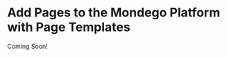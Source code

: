# Add Pages to the Mondego Platform with Page Templates 

Coming Soon!

<!--
[$LIFERAY_LEARN_YOUTUBE_URL$]=https://www.youtube.com/embed/U2SjonCjw2Q

## Exercise Goals 
	
- Create the Mondego Group Site 
- Create a Master Page Template to use across the main Mondego Site 
- Create a Content Page Template for Informational Pages 
- Use the Account Content Page Template to create a page for Personal Banking Accounts  
- Create a Widget Page Template for a Landing Page 
- Use the Template to create a Landing Page for Mondego's Sites 

## Create the Mondego Group Main Site 
1. **Sign in** to Liferay as an Administrator. 
2. **Open** the _Global Menu_ at the top right. 
3. **Click** the _Control Panel_ tab. 
4. **Choose** _Sites_ under `Sites`. 
5. **Click** the _Add_ button at the top right. 
6. **Select** _Blank Site_ as the Site Template. 
7. **Type** `Mondego Group` as the _Name_. 
8. **Click** the _Save_ button. 
	- This will take you to the _Site Settings_ page. 

## Create a Master Page Template 
1. **Open** the _Site Menu_ at the top left. 
2. **Go to** `Design` &rarr; `Page Templates` in the _Site Administration_ panel. 
3. **Click** the _Add_ button at the top right. 
4. **Type** `Header and Footer` as the _Name_. 
5. **Click** the _Save_ button. 
6. **Go to** the _Fragments and Widgets_ section. 
	- Use the Plus sign on the right side to open _Fragments and Widgets_ if it does not automatically open. 
7. **Go to** `Fragments and Widgets` &rarr; `Navigation Bars`. 
8. **Drop** a _Header Dark_ at the top of the page above the _Drop Zone_. 
9. **Go to** `Fragments and Widgets` &rarr; `Footers`. 
10. **Drop** a _Footer Nav Dark_ at the bottom of the page below the _Drop Zone_. 
11. **Click** the _Footer Nav Dark_ to open the _Browser_. 
	- Alternatively, open the _Browser_ by clicking the arrow icon below the plus icon. 
12. **Click** the _02-copy_ element to find the textbox on the page. 
13. **Double Click** the text box to edit. 
14. **Type** `2021 Mondego Group` as the new copyright. 
15. **Click** the _Publish Master_ button at the top right of the page. 

## Create a Content Page Template Using the New Master 
1. **Click** the _Page Templates_ tab at the top beside _Masters_. 
2. **Click** the _New_ button to create a new Collection. 
3. **Type** `Informational Pages` as the _Name_. 
4. **Click** _Save_. 
5. **Click** the _Add_ button at the right to add a Page Template to the Collection. 
6. **Choose** _Content Page Template_. 
7. **Select** _Header and Footer_ as the Master Page. 
8. **Type** `Accounts` as the _Name_. 
9. **Click** the _Save_ button. 

## Add Fragments to the Page Template 
1. **Click** the _Fragments and Widgets_ icon (plus sign) on the right side to open the menu. 
2. **Go to** `Fragments` &rarr; `Featured Content`. 
3. **Drop** a _Banner Center_ onto the page. 
4. **Go to** `Fragments` &rarr; `Content Display`. 
5. **Drop** a _Content Display_ onto the page below the _Banner Center_. 
6. **Go to** `Widgets` &rarr; `Collaboration`. 
7. **Drop** a _Form_ widget onto the page below the _Content Display_. 
8. **Click** the _Publish_ button at the top right of the page. 

## Create a Page with the Accounts Page Template 
1. **Open** the _Menu_. 
2. **Go to** `Site Builder` &rarr; `Pages` in the _Site Administration_ panel. 
3. **Click** the _Add_ button at the top right. 
4. **Choose** _Public Page_. 
	- You should see three available Collections: Informational Pages (which we just created), Basic Templates, and Global Templates. 
5. **Select** the _Accounts_ Content Page Template. 
6. **Type** `Personal Banking` as the _Name_. 
7. **Click** the _Add_ button. 
	- You should see the Fragments we added to the Account Page Template as well as the Header and Footer established in the Master Page Template. 

## Create a Global Landing Page Template 
1. **Open** the _Site Menu_. 
2. **Click** the _Site Selector_ icon beside the current Site (Mondego Group). 
	- The _Site Selector_ allows you to choose which Site you want to access in your Liferay platform. Once selected, you will be able to access and edit the Site with the _Site Administration_ panel. 
3. **Click** the _My Sites_ tab. 
4. **Choose** the _Global_ Site. 
5. **Go to** `Design` &rarr; `Page Templates` in the _Site Administration_ panel. 
	- You'll see the default global Page Templates here already: Search, Wiki, and Blog. 
6. **Click** the _Add_ icon in the top right corner. 
7. **Type** `Mondego Landing Page` as the _Name_. 
8. **Type** `A landing page for the various Mondego sites.` as the _Description_. 
9. **Click** the _Save_ button. 

## Configure the Widget Page Template 
1. **Click** on the new _Mondego Landing Page_ template. 
	- This will take you to the new template page. 
2. **Click** the _Configure Page_ (gear) icon at the top right. 
3. **Choose** _2-2 Columns_ from the grid of options under the _General_ tab. 
4. **Click** _Save_. 
5. **Click** the _Back_ (<) icon. 

## Add Language and Content Widgets to the Template 
1. **Click** the _Add_ icon in the top right corner of the page. 
2. **Open** the `Widgets` &rarr; `Tools` section. 
3. **Drop** a _Sign In_ widget into the first column. 
4. **Add** a _Language Selector_ from the `Widgets` &rarr; `Tools` section to the right column. 
5. **Go to** the `Widgets` &rarr; `Highlighted` section. 
6. **Add** a _Web Content Display_ to the first column below the _Sign In_. 
7. **Add** an _Asset Publisher_ from the `Widgets` &rarr; `Highlighted` section and place it in the right column beside the _Web Content Display_. 
8. **Click** the _Back_ (<) icon. 
	- If your browser opened a new tab when you clicked on the _Mondego Landing Page_ template, close the tab to get back to the _Pages_ section of the _Global_ Site. 

## Create a Page with the Landing Page Template 
1. **Open** the _Menu_. 
2. **Click** on the _Site Selector_ in the _Site Administration_ panel. 
3. **Choose** the _Mondego Group_ Site. 
4. **Go to** `Site Builder` &rarr; `Pages` in the _Site Administration_ panel. 
5. **Click** the _Add_ button next to _Public Pages_. 
6. **Choose** _Add Page_. 
7. **Go to** the _Global Templates_ tab. 
	- You should see the three default Page Templates plus the one we added above. 
8. **Choose** the _Mondego Landing Page_. 
9. **Type** `Home` for the _Name_. 
10. **Click** _Add_. 
	- When the configuration page loads, note that the _Inherit Changes_ slider is set to _YES_. We want to keep this for now so that any changes we make to this Page Template in the future change this Page, too. 
11. **Click** the _Save_ button. 
12. **Click** _Home_ in the _Site Administration_ panel. 
13. **Click** _Home_ in the navigation menu. 

## Update the Master Page Template for the Landing Page 
1. **Click** the _Configure Page_ (gear) icon. 
2. **Click** the _Look and Feel_ tab. 
3. **Select** _Change Master_ under the _Master_ section. 
4. **Choose** _Header and Footer_ as the new Master. 
5. **Click** the _Done_ button. 
6. **Click** the _Save_ button. 
7. **Click** the _Back_ (<) icon. 
	- The _Home_ page should now have the same header and footer as the _Personal Banking_ page. 

--- 

## Bonus Exercises: 
1. Add another Content Page Template called Credit Cards to the Mondego Group Site. Pick two Fragments and one Widget to use on the page. Create at least one new page on the Mondego Group Site using the new template. View the new page in the Navigation Menu. 
2. Create another Widget Page Template on the Global Site to use for Financial Advice. Use a Web Content Display widget, a Blogs widget, and a Message Boards widget. Choose whichever layout you prefer. 

-->